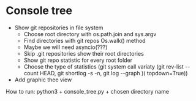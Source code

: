 # Console tree 
- Show git repositories in file system
    - Choose root directory with os.path.join and sys.argv
    - Find directories with git repos Os.walk() method
    - Maybe we will need asyncio(???)
    - Skip .git repositories show their root directories  
    - Show git repo statistic for every root folder 
    - Choose the type of statistics (git system call variaty (git rev-list --count HEAD, git shortlog -s -n, git log --graph )( topdown=True))
- Add graphic thee view 

How to run: python3 + console_tree.py + chosen directory name